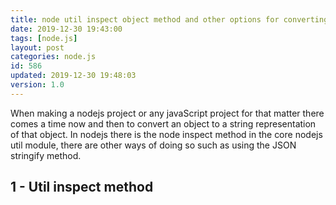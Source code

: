 ```yaml
---
title: node util inspect object method and other options for converting an object to a string.
date: 2019-12-30 19:43:00
tags: [node.js]
layout: post
categories: node.js
id: 586
updated: 2019-12-30 19:48:03
version: 1.0
---
```


When making a nodejs project or any javaScript project for that matter there comes a time now and then to convert an object to a string representation of that object. In nodejs there is the node inspect method in the core nodejs util module, there are other ways of doing so such as using the JSON stringify method.

<!-- more -->

## 1 - Util inspect method
